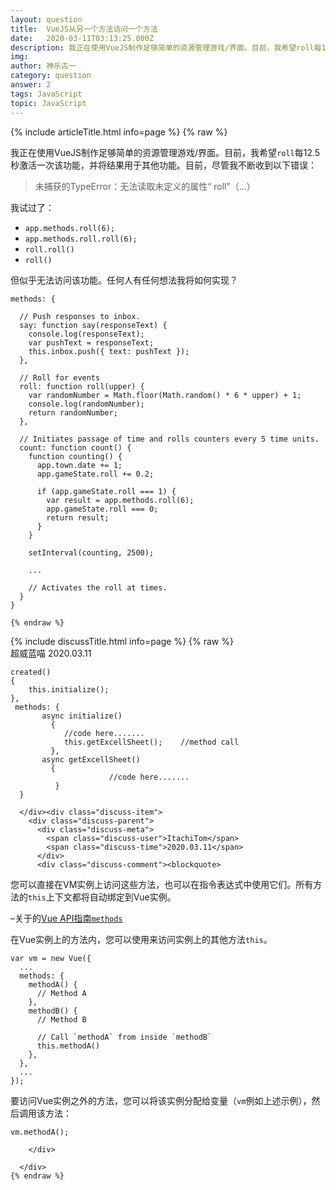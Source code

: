 ```yaml
---
layout: question
title:  VueJS从另一个方法访问一个方法
date:   2020-03-11T03:13:25.000Z
description: 我正在使用VueJS制作足够简单的资源管理游戏/界面。目前，我希望roll每12.5秒激活一次该功能，并将结果用于其他功能。目前，尽管我不断收到以下错误：...
img: 
author: 神乐古一
category: question
answer: 2
tags: JavaScript
topic: JavaScript
---
```

<div class="article-root">
  <div class="article">
    {% include articleTitle.html info=page %}
    {% raw %}
    <div class="article-content"><p><font style="vertical-align: inherit;"><font style="vertical-align: inherit;">我正在使用VueJS制作足够简单的资源管理游戏/界面。</font><font style="vertical-align: inherit;">目前，我希望</font></font><code>roll</code><font style="vertical-align: inherit;"><font style="vertical-align: inherit;">每12.5秒</font><font style="vertical-align: inherit;">激活一次该</font><font style="vertical-align: inherit;">功能，并将结果用于其他功能。</font><font style="vertical-align: inherit;">目前，尽管我不断收到以下错误：</font></font></p>

<blockquote>
  <p><font style="vertical-align: inherit;"><font style="vertical-align: inherit;">未捕获的TypeError：无法读取未定义的属性“ roll”（...）</font></font></p>
</blockquote>

<p><font style="vertical-align: inherit;"><font style="vertical-align: inherit;">我试过了：</font></font></p>

<ul>
<li><code>app.methods.roll(6);</code></li>
<li><code>app.methods.roll.roll(6);</code></li>
<li><code>roll.roll()</code></li>
<li><code>roll()</code></li>
</ul>

<p><font style="vertical-align: inherit;"><font style="vertical-align: inherit;">但似乎无法访问该功能。</font><font style="vertical-align: inherit;">任何人有任何想法我将如何实现？</font></font></p>

<pre><code>methods: {<font></font>
<font></font>
  // Push responses to inbox.<font></font>
  say: function say(responseText) {<font></font>
    console.log(responseText);<font></font>
    var pushText = responseText;<font></font>
    this.inbox.push({ text: pushText });<font></font>
  },<font></font>
<font></font>
  // Roll for events<font></font>
  roll: function roll(upper) {<font></font>
    var randomNumber = Math.floor(Math.random() * 6 * upper) + 1;<font></font>
    console.log(randomNumber);<font></font>
    return randomNumber;<font></font>
  },<font></font>
<font></font>
  // Initiates passage of time and rolls counters every 5 time units.<font></font>
  count: function count() {<font></font>
    function counting() {<font></font>
      app.town.date += 1;<font></font>
      app.gameState.roll += 0.2;<font></font>
<font></font>
      if (app.gameState.roll === 1) {<font></font>
        var result = app.methods.roll(6);<font></font>
        app.gameState.roll === 0;<font></font>
        return result;<font></font>
      }<font></font>
    }<font></font>
<font></font>
    setInterval(counting, 2500);<font></font>
<font></font>
    ...<font></font>
<font></font>
    // Activates the roll at times.<font></font>
  }<font></font>
}<font></font>
</code></pre></div>
    {% endraw %}
  </div>

  <div class="discuss-wrapper">
    {% include discussTitle.html info=page %}
    {% raw %}
    <div class="discuss-item">
        <div class="discuss-parent">
          <div class="discuss-meta">
            <span class="discuss-user">超威蓝喵</span>
            <span class="discuss-time">2020.03.11</span>
          </div>
          <div class="discuss-comment"><pre><code>created() <font></font>
{<font></font>
    this.initialize();     <font></font>
},<font></font>
 methods: {<font></font>
       async initialize()<font></font>
         {<font></font>
            //code here.......<font></font>
            this.getExcellSheet();    //method call<font></font>
         },<font></font>
       async getExcellSheet()<font></font>
         {<font></font>
                      //code here.......<font></font>
          }<font></font>
  }<font></font>
</code></pre></div>
        </div>
        
      </div><div class="discuss-item">
        <div class="discuss-parent">
          <div class="discuss-meta">
            <span class="discuss-user">ItachiTom</span>
            <span class="discuss-time">2020.03.11</span>
          </div>
          <div class="discuss-comment"><blockquote>
  <p><font style="vertical-align: inherit;"><font style="vertical-align: inherit;">您可以直接在VM实例上访问这些方法，也可以在指令表达式中使用它们。</font><font style="vertical-align: inherit;">所有方法的</font></font><code>this</code><font style="vertical-align: inherit;"><font style="vertical-align: inherit;">上下文</font><font style="vertical-align: inherit;">都将</font><font style="vertical-align: inherit;">自动绑定到Vue实例。</font></font></p>
</blockquote>

<p><font style="vertical-align: inherit;"><font style="vertical-align: inherit;">–关于的</font></font><a href="https://vuejs.org/v2/api/#methods" rel="noreferrer"><font style="vertical-align: inherit;"><font style="vertical-align: inherit;">Vue API指南</font></font><code>methods</code></a></p>

<p><font style="vertical-align: inherit;"><font style="vertical-align: inherit;">在Vue实例上的方法内，您可以使用来访问实例上的其他方法</font></font><code>this</code><font style="vertical-align: inherit;"><font style="vertical-align: inherit;">。</font></font></p>

<pre><code>var vm = new Vue({<font></font>
  ...<font></font>
  methods: {<font></font>
    methodA() {<font></font>
      // Method A<font></font>
    },<font></font>
    methodB() {<font></font>
      // Method B<font></font>
<font></font>
      // Call `methodA` from inside `methodB`<font></font>
      this.methodA()<font></font>
    },<font></font>
  },<font></font>
  ...<font></font>
});<font></font>
</code></pre>

<p><font style="vertical-align: inherit;"><font style="vertical-align: inherit;">要访问Vue实例之外的方法，您可以将该实例分配给变量（</font></font><code>vm</code><font style="vertical-align: inherit;"><font style="vertical-align: inherit;">例如上述示例），然后调用该方法：</font></font></p>

<pre><code>vm.methodA();
</code></pre></div>
        </div>
        
      </div>
    {% endraw %}
  </div>
<div>
